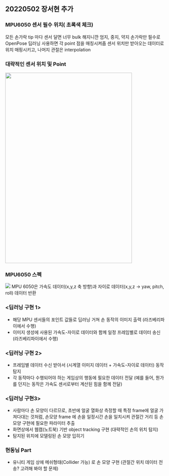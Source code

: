 ## 20220502 장서현 추가

### MPU6050 센서 필수 위치( 초록색 체크)
모든 손가락 tip 마다 센서 달면 너무 bulk 해지니깐 엄지, 중지, 약지 손가락만 필수로
OpenPose 딥러닝 사용하면 각 point 점을 매칭시켜줌
센서 위치만 받아오는 데이터로 위치 매핑시키고, 나머지 관절은 interpolation

### 대략적인 센서 위치 및 Point
<img src="https://user-images.githubusercontent.com/48125526/166210037-8d352e71-6e39-41bc-a921-2ac0d72237a1.png"  width="400" height="600">

### MPU6050 스펙
<img src="https://www.devicemart.co.kr/data/editor/goods/1/2015/06/1247052_15470881375494.jpg">
MPU 6050은 가속도 데이터(x,y,z 축 방향)과 자이로 데이터(x,y,z -> yaw, pitch, roll) 데이터 반환

### <딥러닝 구현 1>
- 해당 MPU 센서들의 포인트 값들로 딥러닝 거쳐 손 동작의 이미지 출력 (라즈베리파이에서 수행)
- 이미지 생성에 사용된 가속도-자이로 데이터와 함께 일정 프레임별로 데이터 송신 (라즈베리파이에서 수행)

### <딥러닝 구현 2>
- 프레임별 데이터 수신 받아서 (시계열 이미지 데이터 + 가속도-자이로 데이터) 동작 탐지
- 각 동작마다 수행되어야 하는 게임상의 행동에 필요한 데이터 전달 (예를 들어, 뭔가를 던지는 동작은 가속도 센서로부터 계산된 힘을 함께 전달)

### <딥러닝 구현3>
- 사람마다 손 모양이 다르므로, 초반에 얼굴 열화상 측정할 때 특정 frame에 얼굴 가져다대는 것처럼, 손모양 frame 에 손을 일정시간 손을 일치시켜 관절간 거리 등 손 모양 구현에 필요한 파라미터 추출
- 화면상에서 웹캠(노트북) 기반 object tracking 구현 (대략적인 손의 위치 탐지)
- 탐지된 위치에 모델링된 손 모양 입히기
 
### 현동님 Part
- 유니티 게임 상에 메쉬형태(Collider 가능) 로 손 모양 구현 (관절간 위치 데이터 전송? 고려해 봐야 할 문제)
